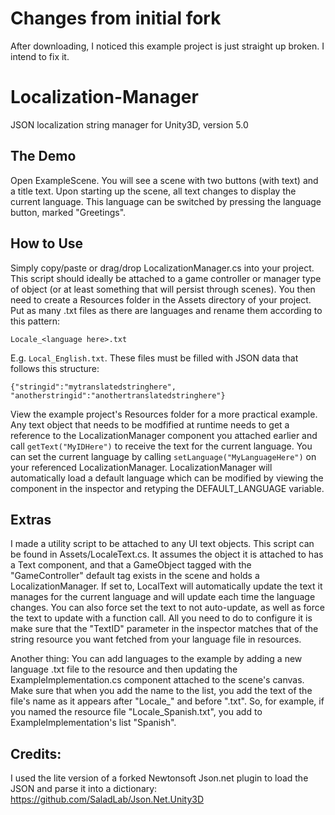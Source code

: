 # Changes from initial fork
  After downloading, I noticed this example project is just straight up broken. I intend to fix it.
  
# Localization-Manager
JSON localization string manager for Unity3D, version 5.0

## The Demo
Open ExampleScene. You will see a scene with two buttons (with text) and a title text. Upon starting up the scene, all text changes to display the current language. This language can be switched by pressing the language button, marked "Greetings".

## How to Use
Simply copy/paste or drag/drop LocalizationManager.cs into your project. This script should ideally be attached to a game controller or manager type of object (or at least something that will persist through scenes).
You then need to create a Resources folder in the Assets directory of your project. Put as many .txt files as there are languages and rename them according to this pattern: 
```
Locale_<language here>.txt
``` 
E.g. `Local_English.txt`. These files must be filled with JSON data that follows this structure: 
```
{"stringid":"mytranslatedstringhere", "anotherstringid":"anothertranslatedstringhere"}
```
View the example project's Resources folder for a more practical example.
Any text object that needs to be modfified at runtime needs to get a reference to the LocalizationManager component you attached earlier and call `getText("MyIDHere")` to receive the text for the current language. You can set the current language by calling `setLanguage("MyLanguageHere")` on your referenced LocalizationManager. LocalizationManager will automatically load a default language which can be modified by viewing the component in the inspector and retyping the DEFAULT_LANGUAGE variable.

## Extras
I made a utility script to be attached to any UI text objects. This script can be found in Assets/LocaleText.cs. It assumes the object it is attached to has a Text component, and that a GameObject tagged with the "GameController" default tag exists in the scene and holds a LocalizationManager. If set to, LocalText will automatically update the text it manages for the current language and will update each time the language changes. You can also force set the text to not auto-update, as well as force the text to update with a function call. All you need to do to configure it is make sure that the "TextID" parameter in the inspector matches that of the string resource you want fetched from your language file in resources.

Another thing: You can add languages to the example by adding a new language .txt file to the resource and then updating the ExampleImplementation.cs component attached to the scene's canvas. Make sure that when you add the name to the list, you add the text of the file's name as it appears after "Locale_" and before ".txt". So, for example, if you named the resource file "Locale_Spanish.txt", you add to ExampleImplementation's list "Spanish".

## Credits:
I used the lite version of a forked Newtonsoft Json.net plugin to load the JSON and parse it into a dictionary: https://github.com/SaladLab/Json.Net.Unity3D
